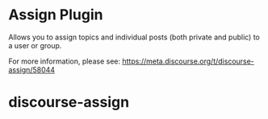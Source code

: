 # Assign Plugin

Allows you to assign topics and individual posts (both private and public) to a user or group.

For more information, please see: https://meta.discourse.org/t/discourse-assign/58044
# discourse-assign
